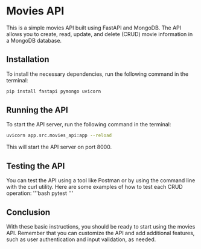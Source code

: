 # Movies API
This is a simple movies API built using FastAPI and MongoDB. The API allows you to create, read, update, and delete (CRUD) movie information in a MongoDB database.

## Installation
To install the necessary dependencies, run the following command in the terminal:

```bash
pip install fastapi pymongo uvicorn
```
## Running the API
To start the API server, run the following command in the terminal:

```bash
uvicorn app.src.movies_api:app --reload
```
This will start the API server on port 8000.

## Testing the API
You can test the API using a tool like Postman or by using the command line with the curl utility. Here are some examples of how to test each CRUD operation:
'''bash
pytest
'''

## Conclusion
With these basic instructions, you should be ready to start using the movies API. Remember that you can customize the API and add additional features, such as user authentication and input validation, as needed.